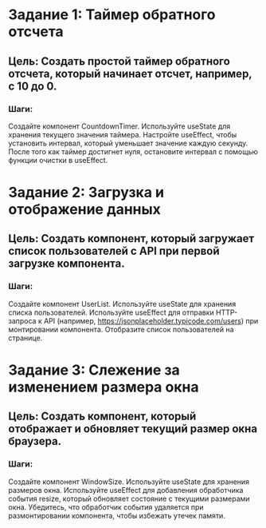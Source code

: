 # Задание 1: Таймер обратного отсчета
## Цель: Создать простой таймер обратного отсчета, который начинает отсчет, например, с 10 до 0.

### Шаги:
Создайте компонент CountdownTimer.
Используйте useState для хранения текущего значения таймера.
Настройте useEffect, чтобы установить интервал, который уменьшает значение каждую секунду.
После того как таймер достигнет нуля, остановите интервал с помощью функции очистки в useEffect.

# Задание 2: Загрузка и отображение данных
## Цель: Создать компонент, который загружает список пользователей с API при первой загрузке компонента.

### Шаги:
Создайте компонент UserList.
Используйте useState для хранения списка пользователей.
Используйте useEffect для отправки HTTP-запроса к API (например, https://jsonplaceholder.typicode.com/users) при монтировании компонента.
Отобразите список пользователей на странице.

# Задание 3: Слежение за изменением размера окна
## Цель: Создать компонент, который отображает и обновляет текущий размер окна браузера.

### Шаги:
Создайте компонент WindowSize.
Используйте useState для хранения размеров окна.
Используйте useEffect для добавления обработчика события resize, который обновляет состояние с текущими размерами окна.
Убедитесь, что обработчик события удаляется при размонтировании компонента, чтобы избежать утечек памяти.
